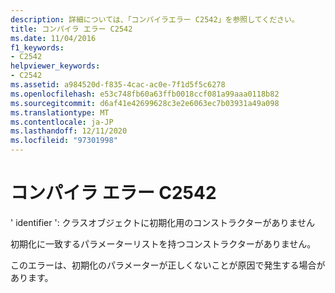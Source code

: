 ```yaml
---
description: 詳細については、「コンパイラエラー C2542」を参照してください。
title: コンパイラ エラー C2542
ms.date: 11/04/2016
f1_keywords:
- C2542
helpviewer_keywords:
- C2542
ms.assetid: a984520d-f835-4cac-ac0e-7f1d5f5c6278
ms.openlocfilehash: e53c748fb60a63ffb0018ccf081a99aaa0118b82
ms.sourcegitcommit: d6af41e42699628c3e2e6063ec7b03931a49a098
ms.translationtype: MT
ms.contentlocale: ja-JP
ms.lasthandoff: 12/11/2020
ms.locfileid: "97301998"
---
```

# <a name="compiler-error-c2542"></a>コンパイラ エラー C2542

' identifier ': クラスオブジェクトに初期化用のコンストラクターがありません

初期化に一致するパラメーターリストを持つコンストラクターがありません。

このエラーは、初期化のパラメーターが正しくないことが原因で発生する場合があります。
